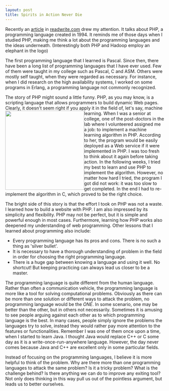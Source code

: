 ```yaml
---
layout: post
title: Spirits in Action Never Die
---
```


Recently an [article](http://readwrite.com/2014/08/11/why-learn-php) in [readwrite.com](http://readwrite.com) drew my attention. It talks about PHP, a programming language created in 1994. It reminds me of those days when I studied PHP, making me think a lot about the programming languages and the ideas underneath. (Interestingly both PHP and Hadoop employ an elephant in the logo)

The first programming language that I learned is Pascal. Since then, there have been a long list of programming languages that I have ever used. Few of them were taught in my college such as Pascal, C and ASM. Others were mostly self taught, when they were regarded as necessary. For instance, when I did research on the high availability systems, I worked on some programs in Erlang, a programming language not commonly recognized.

The story of PHP might sound a little funny. PHP, as you may know, is a scripting language that allows programmers to build dynamic Web pages. Clearly, it doesn't seem right if you apply it in the field of, let's say, machine learning. <img style="float: left" src="http://thinkingscale.com/public/php-1.png" width=250x/> When I was a senior at college, one of the post-doctors in the lab where I volunteered assigned me a job: to implement a machine learning algorithm in PHP. According to her, the program would be easily deployed as a Web service if it were implemented in PHP. I was too fresh to think about it again before taking action. In the following weeks, I tried my best to learn and use PHP to implement the algorithm. However, no matter how hard I tried, the program I got did not work: it was too slow to get completed. In the end I had to re-implement the algorithm in C, which proved to be the right choice. 

The bright side of this story is that the effort I took on PHP was not a waste. I learned how to build a website with PHP. I am also impressed by its simplicity and flexibility. PHP may not be perfect, but it is simple and powerful enough in most cases. Furthermore, learning how PHP works also deepened my understanding of web programming. Other lessons that I learned about programming also include: 

* Every programming language has its pros and cons. There is no such a thing as 'silver bullet'. 
* It is necessary to have a thorough understanding of problem in the field in order for choosing the right programming language. 
* There is a huge gap between knowing a language and using it well. No shortcut! But keeping practicing can always lead us closer to be a master. 

The programming language is quite different from the human language. Rather than often a communication vehicle, the programming language is more like a tool for solving computational problems. Obviously as there can be more than one solution or different ways to attack the problem, no programming language would be the *ONE*. In some scenario, one may be better than the other, but in others not necessarily. Sometimes it is amusing to see people arguing against each other as to which programming language is the best. In many cases, people simply ignore the problems the languages try to solve, instead they would rather pay more attention to the features or functionalities. Remember I was one of them once upon a time, when I started to learn Java. I thought Java would replace C++ or C some day as it is a write-once-run-anywhere language. However, the day never comes because Java and C++ are excellent only in some particular fields. 

Instead of focusing on the programming languages, I believe it is more helpful to think of the problem. Why are there more than one programming languages to attack the same problem? Is it a tricky problem? What is the challenge behind? Is there anything we can do to improve any exiting tool? Not only does thinking in this way pull us out of the pointless argument, but leads us to better ourselves. 